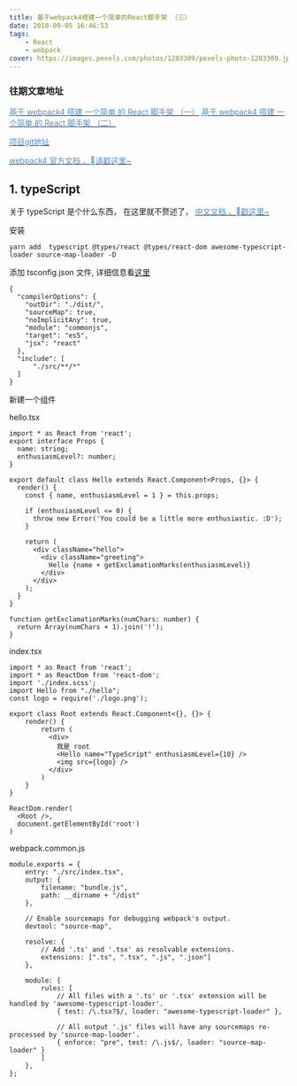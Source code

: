 ```yaml
---
title: 基于webpack4搭建一个简单的React脚手架 （三）
date: 2018-09-05 16:46:53
tags:
    - React
    - webpack
cover: https://images.pexels.com/photos/1203309/pexels-photo-1203309.jpeg?auto=compress&cs=tinysrgb&dpr=2&h=750&w=1260
---
```



### 往期文章地址
  [<font color=#518dca>基于 webpack4 搭建 一个简单 的 React 脚手架 （一）</font>][1]
  [<font color=#518dca>基于 webpack4 搭建 一个简单 的 React 脚手架 （二）</font>][2]

  [<font color=#518dca>项目git地址</font>][0]

  [<font color=#518dca>webpack4 官方文档 ，请戳这里~</font>][3]


## 1. typeScript

  关于 typeScript 是个什么东西， 在这里就不赘述了， [<font color=#518dca>中文文档 ，戳这里~</font>][4]
 
  安装
    
    yarn add  typescript @types/react @types/react-dom awesome-typescript-loader source-map-loader -D

  添加 tsconfig.json 文件, 详细信息看[这里][5]
```
{
  "compilerOptions": {
    "outDir": "./dist/",
    "sourceMap": true,
    "noImplicitAny": true,
    "module": "commonjs",
    "target": "es5",
    "jsx": "react"
  },
  "include": [
      "./src/**/*"
  ]
}

```

  新建一个组件

  hello.tsx

```
import * as React from 'react';
export interface Props {
  name: string;
  enthusiasmLevel?: number;
}

export default class Hello extends React.Component<Props, {}> {
  render() {
    const { name, enthusiasmLevel = 1 } = this.props;

    if (enthusiasmLevel <= 0) {
      throw new Error('You could be a little more enthusiastic. :D');
    }

    return (
      <div className="hello">
        <div className="greeting">
          Hello {name + getExclamationMarks(enthusiasmLevel)}
        </div>
      </div>
    );
  }
}

function getExclamationMarks(numChars: number) {
  return Array(numChars + 1).join('!');
}
```


index.tsx

```
import * as React from 'react';
import * as ReactDom from 'react-dom';
import './index.scss';
import Hello from "./hello";
const logo = require('./logo.png');

export class Root extends React.Component<{}, {}> {
    render() {
        return (
          <div>
            我是 root
            <Hello name="TypeScript" enthusiasmLevel={10} />
            <img src={logo} />
          </div>
        )
    }
}

ReactDom.render(
  <Root />,
  document.getElementById('root')
)
```


webpack.common.js

```
module.exports = {
    entry: "./src/index.tsx",
    output: {
        filename: "bundle.js",
        path: __dirname + "/dist"
    },

    // Enable sourcemaps for debugging webpack's output.
    devtool: "source-map",

    resolve: {
        // Add '.ts' and '.tsx' as resolvable extensions.
        extensions: [".ts", ".tsx", ".js", ".json"]
    },

    module: {
        rules: [
            // All files with a '.ts' or '.tsx' extension will be handled by 'awesome-typescript-loader'.
            { test: /\.tsx?$/, loader: "awesome-typescript-loader" },

            // All output '.js' files will have any sourcemaps re-processed by 'source-map-loader'.
            { enforce: "pre", test: /\.js$/, loader: "source-map-loader" }
        ]
    },
};
```


  [0]: https://github.com/LucineXL/webpackAndReact
  [1]: https://lucinexl.github.io/2018/08/21/webpack-react/
  [2]: https://lucinexl.github.io/2018/08/27/webpack-react2/
  [3]: https://www.webpackjs.com/concepts/
  [4]: https://www.tslang.cn/
  [5]: https://www.tslang.cn/docs/handbook/tsconfig-json.html
